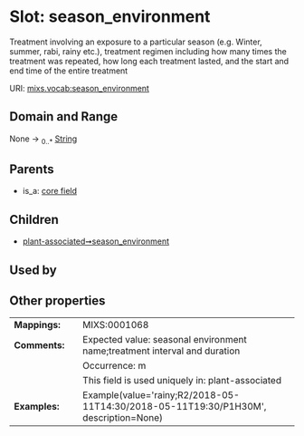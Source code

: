 
# Slot: season_environment


Treatment involving an exposure to a particular season (e.g. Winter, summer, rabi, rainy etc.), treatment regimen including how many times the treatment was repeated, how long each treatment lasted, and the start and end time of the entire treatment

URI: [mixs.vocab:season_environment](https://w3id.org/mixs/vocab/season_environment)


## Domain and Range

None &#8594;  <sub>0..\*</sub> [String](types/String.md)

## Parents

 *  is_a: [core field](core_field.md)

## Children

 *  [plant-associated➞season_environment](plant_associated_season_environment.md)

## Used by


## Other properties

|  |  |  |
| --- | --- | --- |
| **Mappings:** | | MIXS:0001068 |
| **Comments:** | | Expected value: seasonal environment name;treatment interval and duration |
|  | | Occurrence: m |
|  | | This field is used uniquely in: plant-associated |
| **Examples:** | | Example(value='rainy;R2/2018-05-11T14:30/2018-05-11T19:30/P1H30M', description=None) |

